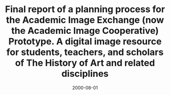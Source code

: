 ---
layout: redirect
date: 2000-08-01
title: "Final report of a planning process for the Academic Image Exchange (now the Academic Image Cooperative) Prototype. A digital image resource for students, teachers, and scholars of The History of Art and related disciplines"
authors: 
    - Greenstein, Daniel
redirect_to: https://old.diglib.org/collections/aic/pubfinrep.htm
tags: DLF
seo:
  type: Report
description: ""
---
